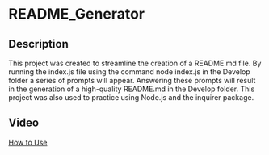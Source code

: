 # README_Generator

## Description
This project was created to streamline the creation of a README.md file. By running the index.js file using the command node index.js in the Develop folder a series of prompts will appear. Answering these prompts will result in the generation of a high-quality README.md in the Develop folder. This project was also used to practice using Node.js and the inquirer package.

## Video
[How to Use](./Develop/utils/README-Generator.mp4)
